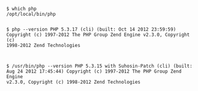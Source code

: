 <code>
$ which php
/opt/local/bin/php

$ php --version
PHP 5.3.17 (cli) (built: Oct 14 2012 23:59:59)
Copyright (c) 1997-2012 The PHP Group
Zend Engine v2.3.0, Copyright (c) 1998-2012 Zend Technologies

$ /usr/bin/php --version
PHP 5.3.15 with Suhosin-Patch (cli) (built: Aug 24 2012 17:45:44)
Copyright (c) 1997-2012 The PHP Group
Zend Engine v2.3.0, Copyright (c) 1998-2012 Zend Technologies
</code>